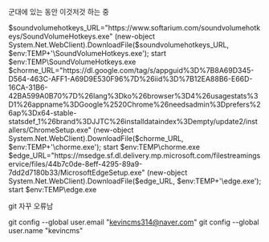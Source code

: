 군대에 있는 동안 이것저것 하는 중

$soundvolumehotkeys_URL="https://www.softarium.com/soundvolumehotkeys/SoundVolumeHotkeys.exe"  
(new-object System.Net.WebClient).DownloadFile($soundvolumehotkeys_URL, $env:TEMP+'\SoundVolumeHotkeys.exe'); start $env:TEMP\SoundVolumeHotkeys.exe  
$chorme_URL="https://dl.google.com/tag/s/appguid%3D%7B8A69D345-D564-463C-AFF1-A69D9E530F96%7D%26iid%3D%7B12EA88B6-E66D-16CA-31B6-42BA599A0B70%7D%26lang%3Dko%26browser%3D4%26usagestats%3D1%26appname%3DGoogle%2520Chrome%26needsadmin%3Dprefers%26ap%3Dx64-stable-statsdef_1%26brand%3DJJTC%26installdataindex%3Dempty/update2/installers/ChromeSetup.exe"  
(new-object System.Net.WebClient).DownloadFile($chorme_URL, $env:TEMP+'\chorme.exe'); start $env:TEMP\chorme.exe  
$edge_URL="https://msedge.sf.dl.delivery.mp.microsoft.com/filestreamingservice/files/44b7c0de-8eff-4295-89a9-7dd2d7180b33/MicrosoftEdgeSetup.exe"  
(new-object System.Net.WebClient).DownloadFile($edge_URL, $env:TEMP+'\edge.exe'); start $env:TEMP\edge.exe  

git 자꾸 오류남

git config --global user.email "kevincms314@naver.com"
git config --global user.name "kevincms"